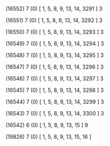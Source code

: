 (16552) 7 (0) [ 1, 5, 8, 9, 13, 14, 3291 ] 3 


(16551) 7 (0) [ 1, 5, 8, 9, 13, 14, 3292 ] 3 


(16550) 7 (0) [ 1, 5, 8, 9, 13, 14, 3293 ] 3 


(16549) 7 (0) [ 1, 5, 8, 9, 13, 14, 3294 ] 3 


(16548) 7 (0) [ 1, 5, 8, 9, 13, 14, 3295 ] 3 


(16547) 7 (0) [ 1, 5, 8, 9, 13, 14, 3296 ] 3 


(16546) 7 (0) [ 1, 5, 8, 9, 13, 14, 3297 ] 3 


(16545) 7 (0) [ 1, 5, 8, 9, 13, 14, 3298 ] 3 


(16544) 7 (0) [ 1, 5, 8, 9, 13, 14, 3299 ] 3 


(16543) 7 (0) [ 1, 5, 8, 9, 13, 14, 3300 ] 3 


(16542) 6 (0) [ 1, 5, 8, 9, 13, 15 ] 9 


(19826) 7 (0) [ 1, 5, 8, 9, 13, 15, 16 ]  

